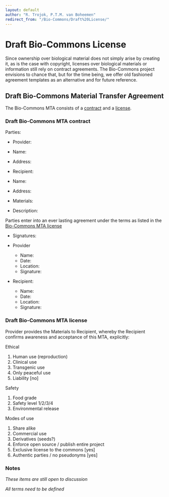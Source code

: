 ```yaml
---
layout: default
author: "R. Trojok, P.T.M. van Boheemen"
redirect_from: "/Bio-Commons/Draft%20License/"
---
```


# Draft Bio-Commons License

Since ownership over biological material does not simply arise by creating it, as is the case with copyright, licenses over biological materials or information still rely on contract agreements. The Bio-Commons project envisions to chance that, but for the time being, we offer old fashioned agreement templates as an alternative and for future reference.

## Draft Bio-Commons Material Transfer Agreement 

The Bio-Commons MTA consists of a [contract](#contract) and a [license](#License).

### Draft Bio-Commons MTA <a name="Contract"></a>contract

Parties:

-	Provider:
 - Name: 
 - Address:
 
-	Recipient: 
 - Name:
 - Address:

- Materials:
 - Description:

Parties enter into an ever lasting agreement under the terms as listed in the [Bio-Commons MTA license](#License)

- Signatures:
 - Provider   
    - Name:
    - Date:
    - Location:
    - Signature:

 - Recipient:
    - Name:
    - Date:
    - Location:
    - Signature:

### Draft Bio-Commons MTA <a name="License"></a>license

Provider provides the Materials to Recipient, whereby the Recipient confirms awareness and acceptance of this MTA, explicitly: 

Ethical
 1. Human use (reproduction)
 2. Clinical use
 3. Transgenic use
 4. Only peaceful use
 5. Liability [no]

Safety
 1. Food grade
 2. Safety level 1/2/3/4
 3. Environmental release

Modes of use
 1. Share alike
 2. Commercial use
 3. Derivatives (seeds?)
 4. Enforce open source / publish entire project
 5. Exclusive license to the commons [yes]
 6. Authentic parties / no pseudonyms [yes]


### Notes
*These items are still open to discussion*

*All terms need to be defined*
